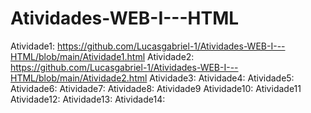 # Atividades-WEB-I---HTML


Atividade1: https://github.com/Lucasgabriel-1/Atividades-WEB-I---HTML/blob/main/Atividade1.html
Atividade2: https://github.com/Lucasgabriel-1/Atividades-WEB-I---HTML/blob/main/Atividade2.html
Atividade3: 
Atividade4:
Atividade5:
Atividade6:
Atividade7:
Atividade8:
Atividade9
Atividade10:
Atividade11
Atividade12:
Atividade13:
Atividade14:

